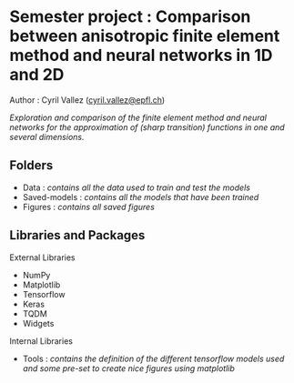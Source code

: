 # Semester project : Comparison between anisotropic finite element method and neural networks in 1D and 2D

Author : Cyril Vallez (<cyril.vallez@epfl.ch>)

_Exploration and comparison of the finite element method and neural networks for the approximation of (sharp transition) functions in one and several dimensions._

## Folders
- Data : *contains all the data used to train and test the models*
- Saved-models : *contains all the models that have been trained* 
- Figures : *contains all saved figures*

## Libraries and Packages
External Libraries
- NumPy
- Matplotlib
- Tensorflow
- Keras
- TQDM
- Widgets

Internal Libraries
- Tools : *contains the definition of the different tensorflow models used and some pre-set to create nice figures using matplotlib*
